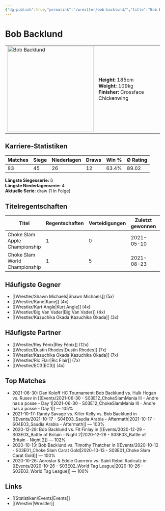 ```yaml
---
{"dg-publish":true,"permalink":"/wrestler/bob-backlund/","title":"Bob Backlund","tags":["wrestler"],"noteIcon":""}
---
```



# Bob Backlund

<table>
        <tr>
        <td><img src="https://github.com/CptSpaulding1980/choke-slam-wrestling/releases/download/images/Bob_Backlund.png" width="280" alt="Bob Backlund"></td>
        <td>
        <b>Height:</b> 185cm<br>
        <b>Weight:</b> 109kg<br>
        <b>Finisher:</b> Crossface Chickenwing<br>
        </td>
        </tr>
        </table>
        
## Karriere-Statistiken

| Matches | Siege | Niederlagen | Draws | Win % | Ø Rating |
|---------|-------|-------------|-------|-------|-----------|
| 83 | 45 | 26 | 12 | 63.4% | 89.02 |

**Längste Siegesserie:** 6<br>**Längste Niederlagenserie:** 4<br>**Aktuelle Serie:** draw (1 in Folge)

## Titelregentschaften
| Titel | Regentschaften | Verteidigungen | Zuletzt gewonnen | Aktuell |
|-------|---------------|----------------|------------------|---------|
| Choke Slam Apple Championship | 1 | 0 | 2021-05-10 |  |
| Choke Slam World Championship | 1 | 5 | 2021-08-23 |  |


## Häufigste Gegner
- [[Wrestler/Shawn Michaels\|Shawn Michaels]] (5x)
- [[Wrestler/Kane\|Kane]] (4x)
- [[Wrestler/Kurt Angle\|Kurt Angle]] (4x)
- [[Wrestler/Big Van Vader\|Big Van Vader]] (4x)
- [[Wrestler/Kazuchika Okada\|Kazuchika Okada]] (3x)

## Häufigste Partner
- [[Wrestler/Rey Fénix\|Rey Fénix]] (12x)
- [[Wrestler/Dustin Rhodes\|Dustin Rhodes]] (7x)
- [[Wrestler/Kazuchika Okada\|Kazuchika Okada]] (7x)
- [[Wrestler/Ric Flair\|Ric Flair]] (7x)
- [[Wrestler/EC3\|EC3]] (4x)

## Top Matches
- 2021-06-30: Dan Koloff HC Tournament: Bob Backlund vs. Hulk Hogan vs. Rusev  in [[Events/2021-06-30 - S03E12_ChokeSlamMania III - Andre has a posse - Day 1\|2021-06-30 - S03E12_ChokeSlamMania III - Andre has a posse - Day 1]] — 105%
- 2021-10-17: Randy Savage vs. Killer Kelly vs. Bob Backlund in [[Events/2021-10-17 - S04E03_Saudia Arabia - Aftermath\|2021-10-17 - S04E03_Saudia Arabia - Aftermath]] — 103%
- 2020-12-29: Bob Backlund vs. Fit Finlay in [[Events/2020-12-29 - S03E03_Battle of Britain - Night 2\|2020-12-29 - S03E03_Battle of Britain - Night 2]] — 102%
- 2020-10-13: Bob Backlund vs. Timothy Thatcher in [[Events/2020-10-13 - S03E01_Choke Slam Carat Gold\|2020-10-13 - S03E01_Choke Slam Carat Gold]] — 100%
- 2020-10-26: Aerostar & Eddie Guerrero vs. Saint Rebel Radicalz in [[Events/2020-10-26 - S03E02_World Tag League\|2020-10-26 - S03E02_World Tag League]] — 100%

## Links
- [[Statistiken/Events\|Events]]
- [[Wrestler\|Wrestler]]
